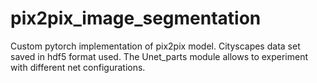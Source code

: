 # pix2pix_image_segmentation
Custom pytorch implementation of pix2pix model.
Cityscapes data set saved in hdf5 format used.
The Unet_parts module allows to experiment with different net configurations.
